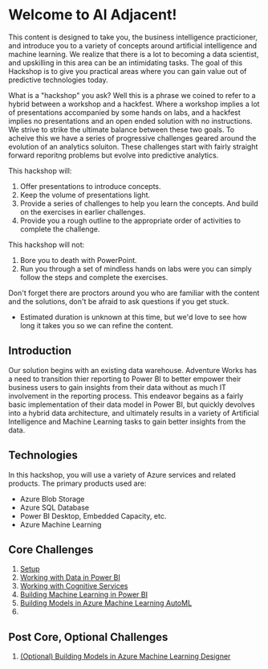 # Welcome to AI Adjacent!

This content is designed to take you, the business intelligence practicioner, and introduce you to a variety of concepts around artificial intelligence and machine learning.  We realize that there is a lot to becoming a data scientist, and upskilling in this area can be an intimidating tasks.  The goal of this Hackshop is to give you practical areas where you can gain value out of predictive technologies today.  

What is a "hackshop" you ask?  Well this is a phrase we coined to refer to a hybrid between a workshop and a hackfest.  Where a workshop implies a lot of presentations accompanied by some hands on labs, and a hackfest implies no presentations and an open ended solution with no instructions.  We strive to strike the ultimate balance between these two goals.  To acheive this we have a series of progressive challenges geared around the evolution of an analytics soluiton.  These challenges start with fairly straight forward reporitng problems but evolve into predictive analytics.

This hackshop will:
1. Offer presentations to introduce concepts.
1. Keep the volume of presentations light.
1. Provide a series of challenges to help you learn the concepts.  And build on the exercises in earlier challenges.
1. Provide you a rough outline to the appropriate order of activities to complete the challenge.

This hackshop will not:
1. Bore you to death with PowerPoint.
1. Run you through a set of mindless hands on labs were you can simply follow the steps and complete the exercises.

Don't forget there are proctors around you who are familiar with the content and the solutions, don't be afraid to ask questions if you get stuck.

- Estimated duration is unknown at this time, but we'd love to see how long it takes you so we can refine the content.

## **Introduction**

Our solution begins with an existing data warehouse.  Adventure Works has a need to transition thier reporting to Power BI to better empower their business users to gain insights from their data without as much IT involvement in the reporting process. This endeavor begains as a fairly basic implementation of their data model in Power BI, but quickly devolves into a hybrid data architecture, and ultimately results in a variety of Artificial Intelligence and Machine Learning tasks to gain better insights from the data.  

## Technologies

In this hackshop, you will use a variety of Azure services and related products.  The primary products used are:
*   Azure Blob Storage
*   Azure SQL Database
*   Power BI Desktop, Embedded Capacity, etc.
*   Azure Machine Learning




## Core Challenges

1.  [Setup](./01-Setup.md)
1.  [Working with Data in Power BI](./02-Dataflows.md)
1.  [Working with Cognitive Services](./03-CognitiveServices.md)
1.  [Building Machine Learning in Power BI](./04-PowerBIAutoML.md)
1.  [Building Models in Azure Machine Learning AutoML](./05-AMLAutoML.md)
1.  

## Post Core, Optional Challenges
1.  [(Optional) Building Models in Azure Machine Learning Designer](./06-AMLDesigner.md)
